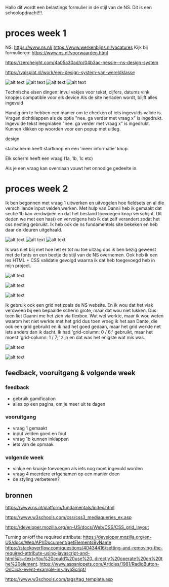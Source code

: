 Hallo dit wordt een belastings formulier in de stijl van de NS. Dit is een schoolopdracht!!!.

# proces week 1
NS: https://www.ns.nl/
https://www.werkenbijns.nl/vacatures
Kijk bij formulieren: https://www.ns.nl/voorwaarden.html

https://zeroheight.com/4a05a30ad/p/04b3ac-nessie--ns-design-system

https://valsplat.nl/work/een-design-system-van-wereldklasse

![alt text](FormulierVB1.png)
![alt text](image.png)
![alt text](image-1.png)
![alt text](image-2.png)

Technische eisen dingen:
invul vakjes voor tekst, cijfers, datums
vink knopjes
compatible voor elk device
Als de site herladen wordt, blijft alles ingevuld


Handig om te hebben
een manier om te checken of iets ingevulds valide is.
Vragen dichtklappen als de optie "nee. ga verder met vraag x" is ingedrukt.
Ingevulde tekst leegmaken "nee. ga verder met vraag x" is ingedrukt.
Kunnen klikken op woorden voor een popup met uitleg.


design

startscherm heeft startknop en een 'meer informatie' knop.

Elk scherm heeft een vraag (1a, 1b, 1c etc)

Als je een vraag kan overslaan vouwt het onnodige gedeelte in.


# proces week 2

Ik ben begonnen met vraag 1 uitwerken en uitvogelen hoe fieldsets en al die verschillende input velden werken. Met hulp van Dannii heb ik gemaakt dat sectie 1b kan verdwijnen en dat het bestand toevoegen knop verschijnt. Dit deden we met een has() en vervolgens heb ik dat zelf verandert zodat het css nesting gebruikt. Ik heb ook de ns fundamentels site bekeken en heb daar de kleuren uitgehaald.

![alt text](image-8.png)
![alt text](image-7.png)
![alt text](image-4.png)


Ik was niet blij met hoe het er tot nu toe uitzag dus ik ben bezig geweest met de fonts en een beetje de stijl van de NS overnemen. Ook heb ik een les HTML + CSS validatie gevolgd waarna ik dat heb toegevoegd heb in mijn project.

![alt text](image-3.png)

![alt text](image-6.png)

![alt text](image-11.png)

Ik gebruik ook een grid net zoals de NS website. En ik wou dat het vlak verdween bij een bepaalde scherm grote, maar dat wou niet lukken. Dus toen liet Daanni me het zien via flexbox. Wat wel werkte, maar ik wou weten waarom het niet werkte met het grid dus toen vroeg ik het aan Dante, die ook een grid gebruikt en ik had het goed gedaan, maar het grid werkte net iets anders dan ik dacht. Ik had 'grid-column: 0 / 6;' gebruikt, maar het moest 'grid-column: 1 / 7;' zijn en dat was het enigste wat mis was.

![alt text](image-9.png)

![alt text](image-10.png)

## feedback, vooruitgang & volgende week

### feedback

* gebruik gamification
* alles op een pagina, om je meer uit te dagen

### vooruitgang

* vraag 1 gemaakt
* input velden goed en fout
* vraag 1b kunnen inklappen
* iets van de opmaak

### volgende week

* vinkje en kruisje toevoegen als iets nog moet ingevuld worden
* vraag 4 meerdere erfgenamen op een manier doen
* de styling verbeteren?

## bronnen

https://www.ns.nl/platform/fundamentals/index.html

https://www.w3schools.com/css/css3_mediaqueries_ex.asp

https://developer.mozilla.org/en-US/docs/Web/CSS/CSS_grid_layout



Turning on/off the required attribute:
https://developer.mozilla.org/en-US/docs/Web/API/Document/getElementsByName
https://stackoverflow.com/questions/40434416/setting-and-removing-the-required-attribute-using-javascript-and-html5#:~:text=You%20could%20use%20.,directly%20operate%20on%20the%20element.
https://www.aspsnippets.com/Articles/1981/RadioButton-OnClick-event-example-in-JavaScript/


https://www.w3schools.com/tags/tag_template.asp